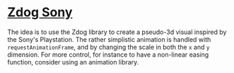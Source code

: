# [Zdog Sony](https://codepen.io/borntofrappe/full/RwrageZ)

The idea is to use the Zdog library to create a pseudo-3d visual inspired by the Sony's Playstation. The rather simplistic animation is handled with `requestAnimationFrame`, and by changing the scale in both the `x` and `y` dimension. For more control, for instance to have a non-linear easing function, consider using an animation library.
